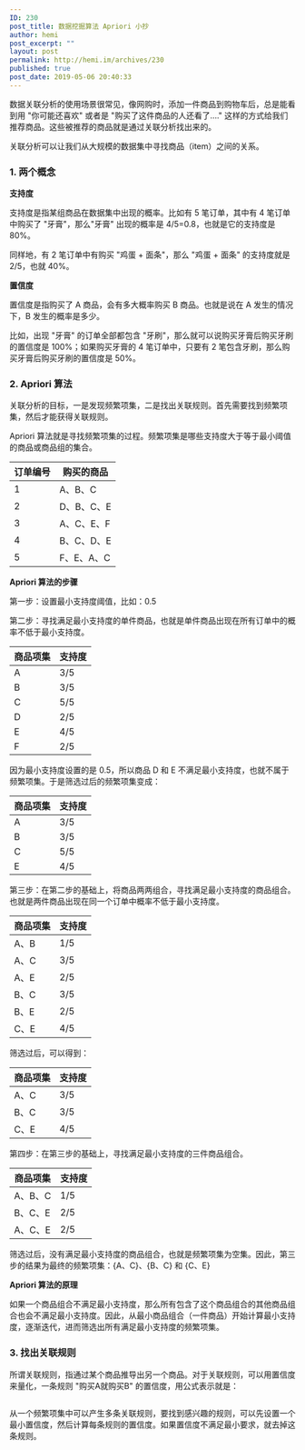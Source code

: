 ```yaml
---
ID: 230
post_title: 数据挖掘算法 Apriori 小抄
author: hemi
post_excerpt: ""
layout: post
permalink: http://hemi.im/archives/230
published: true
post_date: 2019-05-06 20:40:33
---
```

<!-- wp:paragraph -->
<p>数据关联分析的使用场景很常见，像网购时，添加一件商品到购物车后，总是能看到用 "你可能还喜欢" 或者是 "购买了这件商品的人还看了…." 这样的方式给我们推荐商品。这些被推荐的商品就是通过关联分析找出来的。</p>
<!-- /wp:paragraph -->

<!-- wp:paragraph -->
<p>关联分析可以让我们从大规模的数据集中寻找商品（item）之间的关系。</p>
<!-- /wp:paragraph -->

<!-- wp:heading {"level":3} -->
<h3>1. 两个概念</h3>
<!-- /wp:heading -->

<!-- wp:paragraph -->
<p><strong>支持度</strong></p>
<!-- /wp:paragraph -->

<!-- wp:paragraph -->
<p>支持度是指某组商品在数据集中出现的概率。比如有 5 笔订单，其中有 4 笔订单中购买了 "牙膏"，那么"牙膏" 出现的概率是 4/5=0.8，也就是它的支持度是 80%。</p>
<!-- /wp:paragraph -->

<!-- wp:paragraph -->
<p>同样地，有 2 笔订单中有购买 "鸡蛋 + 面条"，那么 "鸡蛋 + 面条" 的支持度就是 2/5，也就 40%。</p>
<!-- /wp:paragraph -->

<!-- wp:paragraph -->
<p><strong>置信度</strong></p>
<!-- /wp:paragraph -->

<!-- wp:paragraph -->
<p>置信度是指购买了 A 商品，会有多大概率购买 B 商品。也就是说在 A 发生的情况下，B 发生的概率是多少。</p>
<!-- /wp:paragraph -->

<!-- wp:paragraph -->
<p>比如，出现 "牙膏" 的订单全部都包含 "牙刷"，那么就可以说购买牙膏后购买牙刷的置信度是 100%；如果购买牙膏的 4 笔订单中，只要有 2 笔包含牙刷，那么购买牙膏后购买牙刷的置信度是 50%。</p>
<!-- /wp:paragraph -->

<!-- wp:heading {"level":3} -->
<h3>2. Apriori 算法</h3>
<!-- /wp:heading -->

<!-- wp:paragraph -->
<p>关联分析的目标，一是发现频繁项集，二是找出关联规则。首先需要找到频繁项集，然后才能获得关联规则。</p>
<!-- /wp:paragraph -->

<!-- wp:paragraph -->
<p>Apriori 算法就是寻找频繁项集的过程。频繁项集是哪些支持度大于等于最小阈值的商品或商品组的集合。</p>
<!-- /wp:paragraph -->

<!-- wp:table -->
<table class="wp-block-table"><thead><tr><th>订单编号</th><th>购买的商品</th></tr></thead><tbody><tr><td>1</td><td>A、B、C</td></tr><tr><td>2</td><td>D、B、C、E</td></tr><tr><td>3</td><td>A、C、E、F</td></tr><tr><td>4</td><td>B、C、D、E</td></tr><tr><td>5</td><td>F、E、A、C</td></tr></tbody></table>
<!-- /wp:table -->

<!-- wp:paragraph -->
<p><strong>Apriori 算法的步骤</strong></p>
<!-- /wp:paragraph -->

<!-- wp:paragraph -->
<p>第一步：设置最小支持度阈值，比如：0.5</p>
<!-- /wp:paragraph -->

<!-- wp:paragraph -->
<p>第二步：寻找满足最小支持度的单件商品，也就是单件商品出现在所有订单中的概率不低于最小支持度。</p>
<!-- /wp:paragraph -->

<!-- wp:table -->
<table class="wp-block-table"><thead><tr><th>商品项集</th><th>支持度</th></tr></thead><tbody><tr><td>A</td><td>3/5</td></tr><tr><td>B</td><td>3/5</td></tr><tr><td>C</td><td>5/5</td></tr><tr><td>D</td><td>2/5</td></tr><tr><td>E</td><td>4/5</td></tr><tr><td>F</td><td>2/5</td></tr></tbody></table>
<!-- /wp:table -->

<!-- wp:paragraph -->
<p>因为最小支持度设置的是 0.5，所以商品 D 和 E 不满足最小支持度，也就不属于频繁项集。于是筛选过后的频繁项集变成：</p>
<!-- /wp:paragraph -->

<!-- wp:table -->
<table class="wp-block-table"><thead><tr><th>商品项集</th><th>支持度</th></tr></thead><tbody><tr><td>A</td><td>3/5</td></tr><tr><td>B</td><td>3/5</td></tr><tr><td>C</td><td>5/5</td></tr><tr><td>E</td><td>4/5</td></tr></tbody></table>
<!-- /wp:table -->

<!-- wp:paragraph -->
<p>第三步：在第二步的基础上，将商品两两组合，寻找满足最小支持度的商品组合。也就是两件商品出现在同一个订单中概率不低于最小支持度。</p>
<!-- /wp:paragraph -->

<!-- wp:table -->
<table class="wp-block-table"><thead><tr><th>商品项集</th><th>支持度</th></tr></thead><tbody><tr><td>A、B</td><td>1/5</td></tr><tr><td>A、C</td><td>3/5</td></tr><tr><td>A、E</td><td>2/5</td></tr><tr><td>B、C</td><td>3/5</td></tr><tr><td>B、E</td><td>2/5</td></tr><tr><td>C、E</td><td>4/5</td></tr></tbody></table>
<!-- /wp:table -->

<!-- wp:paragraph -->
<p>筛选过后，可以得到：</p>
<!-- /wp:paragraph -->

<!-- wp:table -->
<table class="wp-block-table"><thead><tr><th>商品项集</th><th>支持度</th></tr></thead><tbody><tr><td>A、C</td><td>3/5</td></tr><tr><td>B、C</td><td>3/5</td></tr><tr><td>C、E</td><td>4/5</td></tr></tbody></table>
<!-- /wp:table -->

<!-- wp:paragraph -->
<p>第四步：在第三步的基础上，寻找满足最小支持度的三件商品组合。</p>
<!-- /wp:paragraph -->

<!-- wp:table -->
<table class="wp-block-table"><thead><tr><th>商品项集</th><th>支持度</th></tr></thead><tbody><tr><td>A、B、C</td><td>1/5</td></tr><tr><td>B、C、E</td><td>2/5</td></tr><tr><td>A、C、E</td><td>2/5</td></tr></tbody></table>
<!-- /wp:table -->

<!-- wp:paragraph -->
<p>筛选过后，没有满足最小支持度的商品组合，也就是频繁项集为空集。因此，第三步的结果为最终的频繁项集：{A、C}、{B、C} 和 {C、E}</p>
<!-- /wp:paragraph -->

<!-- wp:paragraph -->
<p><strong>Apriori 算法的原理</strong></p>
<!-- /wp:paragraph -->

<!-- wp:paragraph -->
<p>如果一个商品组合不满足最小支持度，那么所有包含了这个商品组合的其他商品组合也会不满足最小支持度。因此，从最小商品组合（一件商品）开始计算最小支持度，逐渐迭代，进而筛选出所有满足最小支持度的频繁项集。</p>
<!-- /wp:paragraph -->

<!-- wp:heading {"level":3} -->
<h3>3. 找出关联规则</h3>
<!-- /wp:heading -->

<!-- wp:paragraph -->
<p>所谓关联规则，指通过某个商品推导出另一个商品。对于关联规则，可以用置信度来量化，一条规则 "购买A就购买B" 的置信度，用公式表示就是：</p>
<!-- /wp:paragraph -->

<!-- wp:image -->
<figure class="wp-block-image"><img src="https://www.zhihu.com/equation?tex=Confidence(A\rightarrow%20B)%20=%20\frac{support(\{A,B\})}{support(\{A\})}=P(B|A)" alt=""/></figure>
<!-- /wp:image -->

<!-- wp:paragraph -->
<p>从一个频繁项集中可以产生多条关联规则，要找到感兴趣的规则，可以先设置一个最小置信度，然后计算每条规则的置信度。如果置信度不满足最小要求，就去掉这条规则。</p>
<!-- /wp:paragraph -->